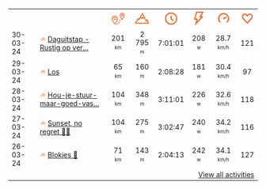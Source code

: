<table>
    <tr>
        <th></th>
        <th></th>
        <th align="center"><img src="https://raw.githubusercontent.com/robiningelbrecht/strava-activities/master/public/distance.svg" width="30" alt="distance" title="distance"/></th>
        <th align="center"><img src="https://raw.githubusercontent.com/robiningelbrecht/strava-activities/master/public/elevation.svg" width="30" alt="elevation" title="elevation"/></th>
        <th align="center"><img src="https://raw.githubusercontent.com/robiningelbrecht/strava-activities/master/public/time.svg" width="30" alt="time" title="time"/></th>
        <th align="center"><img src="https://raw.githubusercontent.com/robiningelbrecht/strava-activities/master/public/average-watt.svg" width="30" alt="average watts" title="average watts"/></th>
        <th align="center"><img src="https://raw.githubusercontent.com/robiningelbrecht/strava-activities/master/public/average-speed.svg" width="30" alt="average speed" title="average speed"/></th>
        <th align="center"><img src="https://raw.githubusercontent.com/robiningelbrecht/strava-activities/master/public/heart-rate.svg" width="30" alt="average heart rate" title="average heart rate"/></th>
    </tr>
            <tr>
            <td>30-03-24</td>
            <td>
                <img src="https://raw.githubusercontent.com/robiningelbrecht/strava-activities/master/public/activity-ride.svg" width="12" alt="Daguitstap - Rustig op verkenning 🚴‍♂️" title="Daguitstap - Rustig op verkenning 🚴‍♂️"/>
<a href="https://www.strava.com/activities/11070561526" title="Kcal: 5881 | Gear: None ">Daguitstap - Rustig op ver...</a>
            </td>
            <td align="center">201 <sup><sub>km</sub></sup></td>
            <td align="center">2 795 <sup><sub>m</sub></sup></td>
            <td align="center">7:01:01</td>
            <td align="center">208 <sup><sub>w</sub></sup></td>
            <td align="center">28.7 <sup><sub>km/h</sub></sup></td>
            <td align="center">121</td>
        </tr>
            <tr>
            <td>29-03-24</td>
            <td>
                <img src="https://raw.githubusercontent.com/robiningelbrecht/strava-activities/master/public/activity-ride.svg" width="12" alt="Los" title="Los"/>
<a href="https://www.strava.com/activities/11064037551" title="Kcal: 1592 | Gear: None ">Los</a>
            </td>
            <td align="center">65 <sup><sub>km</sub></sup></td>
            <td align="center">160 <sup><sub>m</sub></sup></td>
            <td align="center">2:08:28</td>
            <td align="center">181 <sup><sub>w</sub></sup></td>
            <td align="center">30.4 <sup><sub>km/h</sub></sup></td>
            <td align="center">97</td>
        </tr>
            <tr>
            <td>28-03-24</td>
            <td>
                <img src="https://raw.githubusercontent.com/robiningelbrecht/strava-activities/master/public/activity-ride.svg" width="12" alt="Hou-je-stuur-maar-goed-vast-ritje 💨" title="Hou-je-stuur-maar-goed-vast-ritje 💨"/>
<a href="https://www.strava.com/activities/11057282691" title="Kcal: 2888 | Gear: None ">Hou-je-stuur-maar-goed-vas...</a>
            </td>
            <td align="center">104 <sup><sub>km</sub></sup></td>
            <td align="center">348 <sup><sub>m</sub></sup></td>
            <td align="center">3:11:01</td>
            <td align="center">226 <sup><sub>w</sub></sup></td>
            <td align="center">32.6 <sup><sub>km/h</sub></sup></td>
            <td align="center">118</td>
        </tr>
            <tr>
            <td>27-03-24</td>
            <td>
                <img src="https://raw.githubusercontent.com/robiningelbrecht/strava-activities/master/public/activity-ride.svg" width="12" alt="Sunset, no regret 🤟🌛" title="Sunset, no regret 🤟🌛"/>
<a href="https://www.strava.com/activities/11050885124" title="Kcal: 2906 | Gear: None ">Sunset, no regret 🤟🌛</a>
            </td>
            <td align="center">104 <sup><sub>km</sub></sup></td>
            <td align="center">275 <sup><sub>m</sub></sup></td>
            <td align="center">3:02:47</td>
            <td align="center">240 <sup><sub>w</sub></sup></td>
            <td align="center">34.2 <sup><sub>km/h</sub></sup></td>
            <td align="center">116</td>
        </tr>
            <tr>
            <td>26-03-24</td>
            <td>
                <img src="https://raw.githubusercontent.com/robiningelbrecht/strava-activities/master/public/activity-ride.svg" width="12" alt="Blokjes 🕺" title="Blokjes 🕺"/>
<a href="https://www.strava.com/activities/11043566967" title="Kcal: 1990 | Gear: None ">Blokjes 🕺</a>
            </td>
            <td align="center">71 <sup><sub>km</sub></sup></td>
            <td align="center">143 <sup><sub>m</sub></sup></td>
            <td align="center">2:04:13</td>
            <td align="center">242 <sup><sub>w</sub></sup></td>
            <td align="center">34.1 <sup><sub>km/h</sub></sup></td>
            <td align="center">127</td>
        </tr>
                <tr>
            <td colspan="8" align="right"><a href="https://github.com/robiningelbrecht/strava-activities#activities">View all activities</a></td>
        </tr>
    </table>
